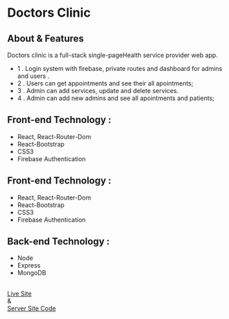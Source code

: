 <div>
<h1 className='m-5 p-5'> Doctors Clinic</h1>
 <h2 className='my-3'>About & Features</h2>
 <p className='my-3 py-3'>Doctors clinic is a full-stack single-pageHealth service provider web app.</p>
 <ul>
 <li>
 1 .  Login system with firebase, private routes and dashboard for admins and users .
 </li>
 <li>
2 . Users can get appointments and see their all apointments;
 </li>
 <li>
 3 . Admin can add services, update and delete services.
 </li>
 <li>
 4 . Admin can add new admins and see all apointments and patients;
 </li>
 </ul>
</div>
 <div className='m-5 p-5'>
 <h2 className='my-3'>Front-end Technology :</h2>
 <ul>
 <li> React, React-Router-Dom
</li>
 <li>React-Bootstrap</li>
 <li>CSS3</li>
 <li>Firebase Authentication</li>
 </ul>
 </div>
 <div className='m-5 p-5'>
 <h2 className='my-3'>Front-end Technology :</h2>
 <ul>
 <li> React, React-Router-Dom
</li>
 <li>React-Bootstrap</li>
 <li>CSS3</li>
 <li>Firebase Authentication</li>
 </ul>
 </div>
 <div className='m-5 p-5'>
 <h2 className='my-3'>Back-end Technology :</h2>
 <ul>
 <li> Node
</li>
 <li>Express</li>
 <li>MongoDB</li>
 </ul>
 </div>
 <br>
 <a href="https://hungry-wozniak-7130ad.netlify.app">Live Site</a>
 <br>
 &
 <br>
  <a href="https://github.com/priya-nusrat18/Doctors-clinic-server">Server Site Code</a>

 




